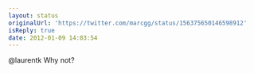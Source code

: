 ```yaml
---
layout: status
originalUrl: 'https://twitter.com/marcgg/status/156375650146598912'
isReply: true
date: 2012-01-09 14:03:54
---
```


@laurentk Why not?
